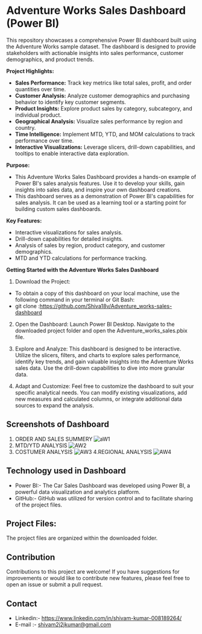 # Adventure Works Sales Dashboard (Power BI)

This repository showcases a comprehensive Power BI dashboard built using the Adventure Works sample dataset. The dashboard is designed to provide stakeholders with actionable insights into sales performance, customer demographics, and product trends.

**Project Highlights:**

* **Sales Performance:** Track key metrics like total sales, profit, and order quantities over time.
* **Customer Analysis:** Analyze customer demographics and purchasing behavior to identify key customer segments.
* **Product Insights:** Explore product sales by category, subcategory, and individual product.
* **Geographical Analysis:** Visualize sales performance by region and country.
* **Time Intelligence:** Implement MTD, YTD, and MOM calculations to track performance over time.
* **Interactive Visualizations:** Leverage slicers, drill-down capabilities, and tooltips to enable interactive data exploration.


**Purpose:**
- This Adventure Works Sales Dashboard provides a hands-on example of Power BI's sales analysis features. Use it to develop your skills, gain insights into sales data, and inspire your own dashboard creations.
- This dashboard serves as a demonstration of Power BI's capabilities for sales analysis. It can be used as a learning tool or a starting point for building custom sales dashboards.

**Key Features:**
* Interactive visualizations for sales analysis.
* Drill-down capabilities for detailed insights.
* Analysis of sales by region, product category, and customer demographics.
* MTD and YTD calculations for performance tracking.


**Getting Started with the Adventure Works Sales Dashboard**
1. Download the Project:
- To obtain a copy of this dashboard on your local machine, use the following command in your terminal or Git Bash:
- git clone :https://github.com/Shiva18v/Adventure_works-sales-dashboard

2. Open the Dashboard:
Launch Power BI Desktop.
Navigate to the downloaded project folder and open the Adventure_works_sales.pbix file.

3. Explore and Analyze:
This dashboard is designed to be interactive. Utilize the slicers, filters, and charts to explore sales performance, identify key trends, and gain valuable insights into the Adventure Works sales data.
Use the drill-down capabilities to dive into more granular data.

4. Adapt and Customize:
Feel free to customize the dashboard to suit your specific analytical needs. You can modify existing visualizations, add new measures and calculated columns, or integrate additional data sources to expand the analysis.

## Screenshots of Dashboard
1. ORDER AND SALES SUMMERY
![aW1](https://github.com/user-attachments/assets/61f7dc7a-6b85-4eee-939d-f4500d090057)             
2. MTD/YTD ANALYSIS
![AW2](https://github.com/user-attachments/assets/520205fc-4bf5-49ee-bb20-bfe2db6c5dab)
3. COSTUMER ANALYSIS
![AW3](https://github.com/user-attachments/assets/32a35795-378f-46ed-99b3-03287c501c70)
4.REGIONAL ANALYSIS
![AW4](https://github.com/user-attachments/assets/8bda67e0-7ab5-4221-be14-1c3244760908)




## Technology used in Dashboard

- Power BI:- The Car Sales Dashboard was developed using Power BI, a powerful data visualization and analytics platform.
- GitHub:- GitHub was utilized for version control and to facilitate sharing of the project files.

## Project Files:
The project files are organized within the downloaded folder.

## Contribution
Contributions to this project are welcome! If you have suggestions for improvements or would like to contribute new features, please feel free to open an issue or submit a pull request.

## Contact
  - Linkedin:- https://www.linkedin.com/in/shivam-kumar-008189264/
 - E-mail :- shivam2j2jkumar@gmail.com
